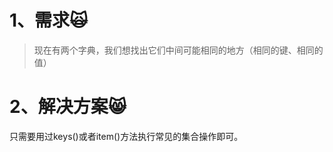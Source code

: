 # 1、需求🙀

> 现在有两个字典，我们想找出它们中间可能相同的地方（相同的键、相同的值）

# 2、解决方案😸

只需要用过keys\(\)或者item\(\)方法执行常见的集合操作即可。

```

```


